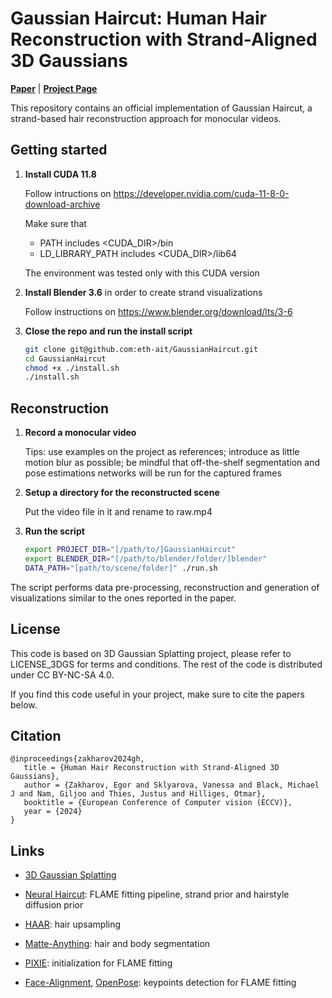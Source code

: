 # Gaussian Haircut: Human Hair Reconstruction with Strand-Aligned 3D Gaussians

[**Paper**](https://arxiv.org/abs/2409.14778) | [**Project Page**](https://eth-ait.github.io/GaussianHaircut/)

This repository contains an official implementation of Gaussian Haircut, a strand-based hair reconstruction approach for monocular videos.

## Getting started

1. **Install CUDA 11.8**

   Follow intructions on https://developer.nvidia.com/cuda-11-8-0-download-archive

   Make sure that
     -   PATH includes <CUDA_DIR>/bin
     -   LD_LIBRARY_PATH includes <CUDA_DIR>/lib64

   The environment was tested only with this CUDA version

2. **Install Blender 3.6** in order to create strand visualizations

   Follow instructions on https://www.blender.org/download/lts/3-6

3. **Close the repo and run the install script**

    ```bash
    git clone git@github.com:eth-ait/GaussianHaircut.git
    cd GaussianHaircut
    chmod +x ./install.sh
    ./install.sh
    ```

## Reconstruction

1. **Record a monocular video**

   Tips: use examples on the project as references; introduce as little motion blur as possible; be mindful that off-the-shelf segmentation and pose estimations networks will be run for the captured frames

2. **Setup a directory for the reconstructed scene**

   Put the video file in it and rename to raw.mp4

3. **Run the script**

   ```bash
   export PROJECT_DIR="[/path/to/]GaussianHaircut"
   export BLENDER_DIR="[/path/to/blender/folder/]blender"
   DATA_PATH="[path/to/scene/folder]" ./run.sh
   ```

The script performs data pre-processing, reconstruction and generation of visualizations similar to the ones reported in the paper.

## License

This code is based on 3D Gaussian Splatting project, please refer to LICENSE_3DGS for terms and conditions. The rest of the code is distributed under CC BY-NC-SA 4.0.

If you find this code useful in your project, make sure to cite the papers below.

## Citation

```
@inproceedings{zakharov2024gh,
   title = {Human Hair Reconstruction with Strand-Aligned 3D Gaussians},
   author = {Zakharov, Egor and Sklyarova, Vanessa and Black, Michael J and Nam, Giljoo and Thies, Justus and Hilliges, Otmar},
   booktitle = {European Conference of Computer vision (ECCV)},
   year = {2024}
} 
```

## Links

- [3D Gaussian Splatting](https://github.com/graphdeco-inria/gaussian-splatting)

- [Neural Haircut](https://github.com/SamsungLabs/NeuralHaircut): FLAME fitting pipeline, strand prior and hairstyle diffusion prior

- [HAAR](https://github.com/Vanessik/HAAR): hair upsampling

- [Matte-Anything](https://github.com/hustvl/Matte-Anything): hair and body segmentation

- [PIXIE](https://github.com/yfeng95/PIXIE): initialization for FLAME fitting

- [Face-Alignment](https://github.com/1adrianb/face-alignment), [OpenPose](https://github.com/CMU-Perceptual-Computing-Lab/openpose): keypoints detection for FLAME fitting
